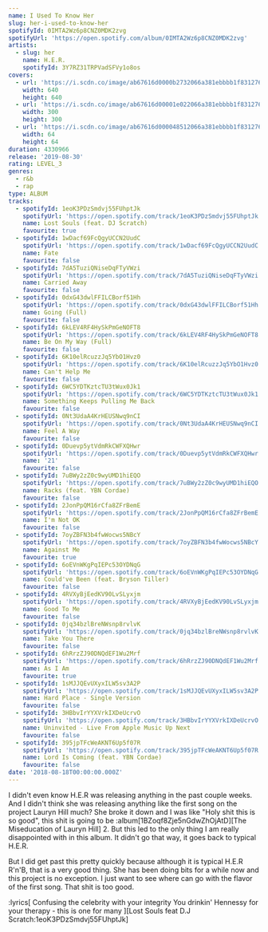 ```yaml
---
name: I Used To Know Her
slug: her-i-used-to-know-her
spotifyId: 0IMTA2Wz6p8CNZ0MDK2zvg
spotifyUrl: 'https://open.spotify.com/album/0IMTA2Wz6p8CNZ0MDK2zvg'
artists:
  - slug: her
    name: H.E.R.
    spotifyId: 3Y7RZ31TRPVadSFVy1o8os
covers:
  - url: 'https://i.scdn.co/image/ab67616d0000b2732066a381ebbbb1f8312764e7'
    width: 640
    height: 640
  - url: 'https://i.scdn.co/image/ab67616d00001e022066a381ebbbb1f8312764e7'
    width: 300
    height: 300
  - url: 'https://i.scdn.co/image/ab67616d000048512066a381ebbbb1f8312764e7'
    width: 64
    height: 64
duration: 4330966
release: '2019-08-30'
rating: LEVEL_3
genres:
  - r&b
  - rap
type: ALBUM
tracks:
  - spotifyId: 1eoK3PDzSmdvj55FUhptJk
    spotifyUrl: 'https://open.spotify.com/track/1eoK3PDzSmdvj55FUhptJk'
    name: Lost Souls (feat. DJ Scratch)
    favourite: true
  - spotifyId: 1wDacf69FcQgyUCCN2UudC
    spotifyUrl: 'https://open.spotify.com/track/1wDacf69FcQgyUCCN2UudC'
    name: Fate
    favourite: false
  - spotifyId: 7dA5TuziQNiseDqFTyVWzi
    spotifyUrl: 'https://open.spotify.com/track/7dA5TuziQNiseDqFTyVWzi'
    name: Carried Away
    favourite: false
  - spotifyId: 0dxG43dwlFFILCBorf51Hh
    spotifyUrl: 'https://open.spotify.com/track/0dxG43dwlFFILCBorf51Hh'
    name: Going (Full)
    favourite: false
  - spotifyId: 6kLEV4RF4HySkPmGeNOFT8
    spotifyUrl: 'https://open.spotify.com/track/6kLEV4RF4HySkPmGeNOFT8'
    name: Be On My Way (Full)
    favourite: false
  - spotifyId: 6K10elRcuzzJq5YbO1Hvz0
    spotifyUrl: 'https://open.spotify.com/track/6K10elRcuzzJq5YbO1Hvz0'
    name: Can't Help Me
    favourite: false
  - spotifyId: 6WC5YDTKztcTU3tWux0Jk1
    spotifyUrl: 'https://open.spotify.com/track/6WC5YDTKztcTU3tWux0Jk1'
    name: Something Keeps Pulling Me Back
    favourite: false
  - spotifyId: 0Nt3UdaA4KrHEUSNwq9nCI
    spotifyUrl: 'https://open.spotify.com/track/0Nt3UdaA4KrHEUSNwq9nCI'
    name: Feel A Way
    favourite: false
  - spotifyId: 0Duevp5ytVdmRkCWFXQHwr
    spotifyUrl: 'https://open.spotify.com/track/0Duevp5ytVdmRkCWFXQHwr'
    name: '21'
    favourite: false
  - spotifyId: 7uBWy2zZ0c9wyUMD1hiEQO
    spotifyUrl: 'https://open.spotify.com/track/7uBWy2zZ0c9wyUMD1hiEQO'
    name: Racks (feat. YBN Cordae)
    favourite: false
  - spotifyId: 2JonPpQM16rCfa8ZFrBemE
    spotifyUrl: 'https://open.spotify.com/track/2JonPpQM16rCfa8ZFrBemE'
    name: I'm Not OK
    favourite: false
  - spotifyId: 7oyZBFN3b4fwWocws5NBcY
    spotifyUrl: 'https://open.spotify.com/track/7oyZBFN3b4fwWocws5NBcY'
    name: Against Me
    favourite: true
  - spotifyId: 6oEVnWKgPqIEPc53OYDNqG
    spotifyUrl: 'https://open.spotify.com/track/6oEVnWKgPqIEPc53OYDNqG'
    name: Could've Been (feat. Bryson Tiller)
    favourite: false
  - spotifyId: 4RVXyBjEedKV90LvSLyxjm
    spotifyUrl: 'https://open.spotify.com/track/4RVXyBjEedKV90LvSLyxjm'
    name: Good To Me
    favourite: false
  - spotifyId: 0jq34bzlBreNWsnp8rvlvK
    spotifyUrl: 'https://open.spotify.com/track/0jq34bzlBreNWsnp8rvlvK'
    name: Take You There
    favourite: false
  - spotifyId: 6hRrzZJ90DNQdEF1Wu2Mrf
    spotifyUrl: 'https://open.spotify.com/track/6hRrzZJ90DNQdEF1Wu2Mrf'
    name: As I Am
    favourite: true
  - spotifyId: 1sMJJQEvUXyxILW5sv3A2P
    spotifyUrl: 'https://open.spotify.com/track/1sMJJQEvUXyxILW5sv3A2P'
    name: Hard Place - Single Version
    favourite: false
  - spotifyId: 3HBbvIrYYXVrkIXDeUcrvO
    spotifyUrl: 'https://open.spotify.com/track/3HBbvIrYYXVrkIXDeUcrvO'
    name: Uninvited - Live From Apple Music Up Next
    favourite: false
  - spotifyId: 395jpTFcWeAKNT6Up5f07R
    spotifyUrl: 'https://open.spotify.com/track/395jpTFcWeAKNT6Up5f07R'
    name: Lord Is Coming (feat. YBN Cordae)
    favourite: false
date: '2018-08-18T00:00:00.000Z'
---
```

I didn't even know H.E.R was releasing anything in the past couple weeks. And I didn't think
she was releasing anything like the first song on the project Lauryn Hill much? She broke
it down and I was like "Holy shit this is so good", this shit is going to be
:album[1BZoqf8Zje5nGdwZhOjAtD][The Miseducation of Lauryn Hill] 2.
But this led to the only thing I am really disappointed with in this album. It didn't go
that way, it goes back to typical H.E.R.

But I did get past this pretty quickly because although it is typical H.E.R R'n'B, that is a very good thing.
She has been doing bits for a while now and this project is no exception.
I just want to see where can go with the flavor of the first song. That shit is too good. 

:lyrics[
  Confusing the celebrity with your integrity
  You drinkin' Hennessy for your therapy - this is one for many
][Lost Souls feat D.J Scratch:1eoK3PDzSmdvj55FUhptJk]


